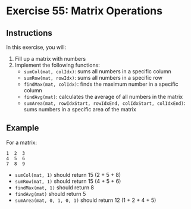 # Exercise 55: Matrix Operations

## Instructions
In this exercise, you will:
1. Fill up a matrix with numbers
2. Implement the following functions:
   - `sumCol(mat, colIdx)`: sums all numbers in a specific column
   - `sumRow(mat, rowIdx)`: sums all numbers in a specific row
   - `findMax(mat, colIdx)`: finds the maximum number in a specific column
   - `findAvg(mat)`: calculates the average of all numbers in the matrix
   - `sumArea(mat, rowIdxStart, rowIdxEnd, colIdxStart, colIdxEnd)`: sums numbers in a specific area of the matrix

## Example
For a matrix:
```
1  2  3
4  5  6
7  8  9
```

- `sumCol(mat, 1)` should return 15 (2 + 5 + 8)
- `sumRow(mat, 1)` should return 15 (4 + 5 + 6)
- `findMax(mat, 1)` should return 8
- `findAvg(mat)` should return 5
- `sumArea(mat, 0, 1, 0, 1)` should return 12 (1 + 2 + 4 + 5)